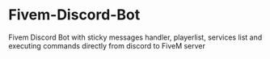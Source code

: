 # Fivem-Discord-Bot
Fivem Discord Bot with sticky messages handler, playerlist, services list and executing commands directly from discord to FiveM server
